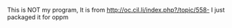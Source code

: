 This is NOT my program, It is from http://oc.cil.li/index.php?/topic/558-
I just packaged it for oppm